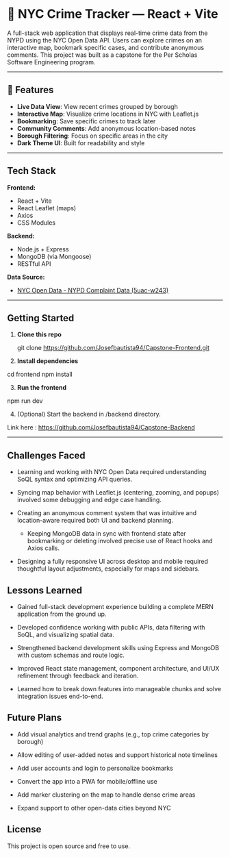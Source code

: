 # 🗽 NYC Crime Tracker — React + Vite

A full-stack web application that displays real-time crime data from the NYPD using the NYC Open Data API. Users can explore crimes on an interactive map, bookmark specific cases, and contribute anonymous comments. This project was built as a capstone for the Per Scholas Software Engineering program.

---

## 📌 Features

-  **Live Data View**: View recent crimes grouped by borough
-  **Interactive Map**: Visualize crime locations in NYC with Leaflet.js
-  **Bookmarking**: Save specific crimes to track later
-  **Community Comments**: Add anonymous location-based notes
-  **Borough Filtering**: Focus on specific areas in the city
- **Dark Theme UI**: Built for readability and style

---

## Tech Stack

**Frontend:**
- React + Vite
- React Leaflet (maps)
- Axios
- CSS Modules

**Backend:**
- Node.js + Express
- MongoDB (via Mongoose)
- RESTful API

**Data Source:**
- [NYC Open Data - NYPD Complaint Data (5uac-w243)](https://data.cityofnewyork.us/Public-Safety/NYPD-Complaint-Data-Current-Year-To-Date-/5uac-w243)

---

##  Getting Started

1. **Clone this repo**

  
   git clone https://github.com/Josefbautista94/Capstone-Frontend.git


 2. **Install dependencies**


   
 cd frontend
npm install

3. **Run the frontend**


npm run dev

4. (Optional) Start the backend in /backend directory.

Link here : https://github.com/Josefbautista94/Capstone-Backend

---

## Challenges Faced
- Learning and working with NYC Open Data required understanding SoQL syntax and optimizing API queries.

- Syncing map behavior with Leaflet.js (centering, zooming, and popups) involved some debugging and edge case handling.

- Creating an anonymous comment system that was intuitive and location-aware required both UI and backend planning.

  - Keeping MongoDB data in sync with frontend state after bookmarking or deleting involved precise use of React hooks and Axios calls.

- Designing a fully responsive UI across desktop and mobile required thoughtful layout adjustments, especially for maps and sidebars.

## Lessons Learned
- Gained full-stack development experience building a complete MERN application from the ground up.

- Developed confidence working with public APIs, data filtering with SoQL, and visualizing spatial data.

- Strengthened backend development skills using Express and MongoDB with custom schemas and route logic.

- Improved React state management, component architecture, and UI/UX refinement through feedback and iteration.

- Learned how to break down features into manageable chunks and solve integration issues end-to-end.

## Future Plans
- Add visual analytics and trend graphs (e.g., top crime categories by borough)

- Allow editing of user-added notes and support historical note timelines

- Add user accounts and login to personalize bookmarks

- Convert the app into a PWA for mobile/offline use

- Add marker clustering on the map to handle dense crime areas

- Expand support to other open-data cities beyond NYC

##  License

This project is open source and free to use.

